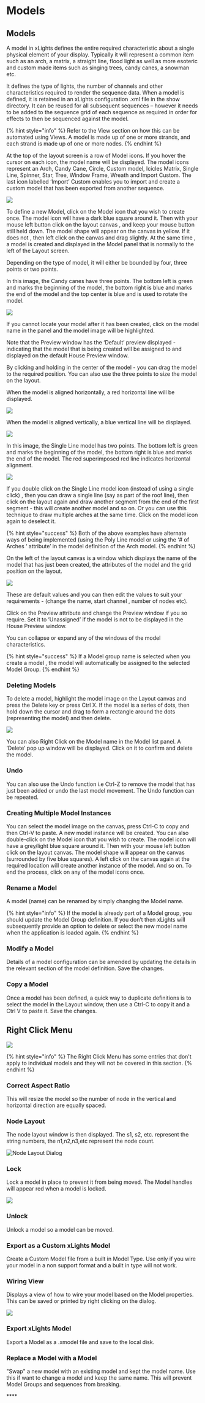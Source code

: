 # Models

## **Models**

A model in xLights defines the entire required characteristic about a single physical element of your display. Typically it will represent a common item such as an arch, a matrix, a straight line, flood light as well as more esoteric and custom made items such as singing trees, candy canes, a snowman etc.

It defines the type of lights, the number of channels and other characteristics required to render the sequence data.  When a model is defined, it is retained in an xLights configuration .xml file in the show directory. It can be reused for all subsequent sequences – however it needs to be added to the sequence grid of each sequence as required in order for effects to then be sequenced against the model.

{% hint style="info" %}
Refer to the View section on how this can be automated using Views.  A model is made up of one or more strands, and each strand is made up of one or more nodes.
{% endhint %}

At the top of the layout screen is a row of Model icons. If you hover the cursor on each icon, the model name will be displayed. The model icons represent an Arch, Candy Cane, Circle, Custom model, Icicles Matrix, Single Line, Spinner, Star, Tree, Window Frame, Wreath and Import Custom. The last icon labelled ‘Import’ Custom enables you to import and create a custom model that has been exported from another sequence.

![](../../../.gitbook/assets/image%20%28213%29.png)

To define a new Model, click on the Model icon that you wish to create once. The model icon will have a dark blue square around it. Then with your mouse left button click on the layout canvas , and keep your mouse button still held down. The model shape will appear on the canvas in yellow. If it does not , then left click on the canvas and drag slightly. At the same time , a model is created and displayed in the Model panel that is normally to the left of the Layout screen.

Depending on the type of model, it will either be bounded by four, three points or two points.

In this image, the Candy canes have three points. The bottom left is green and marks the beginning of the model, the bottom right is blue and marks the end of the model and the top center is blue and is used to rotate the model.

![](https://lh3.googleusercontent.com/o06l9Z-jiblMKk6FTb-AW8Mp3ADwhBl5Qp-6BIyd34JwW8Wl51Hr0Bjremvzd75EIOu7hRMngXIHg7uSBV7SmhbgTI6WQCr0TGKj14H6uLQBH1HT4n9bRuvxC8z2xgjoexKHswtK)

If you cannot locate your model after it has been created, click on the model name in the panel and the model image will be highlighted.

Note that the Preview window has the ‘Default’ preview displayed - indicating that the model that is being created will be assigned to and displayed on the default House Preview window.

By clicking and holding in the center of the model - you can drag the model to the required position. You can also use the three points to size the model on the layout.

When the model is aligned horizontally, a red horizontal line will be displayed.

![](https://lh5.googleusercontent.com/lx4kE7JP13W3yjoFHo-W8FBkl-tltwJzqm6yxjza_YXGWQWw5dzjhlaxv9oKoyaxn1Os76aHWwh0ZFe8L54RsYl0Z1NUgszAfh745_an9AL52cJjQwBoxs4Kj9mRvD6ewmFLKvyf)

When the model is aligned vertically, a blue vertical  line will be displayed.

![](https://lh4.googleusercontent.com/B_Edk9IVKObPYlDR--o_6J-d7w0YkcYOlwUquOM9OmBRiEwIPwnpyz5hjTyCk1VEBb83bbBE8wWV6zuygYoluynKD9FiJ1hTugLvC6meDAEwjBVb7ngWbCK8IdLXl4YyulC2oP5u)

In this image, the Single Line model has two points. The bottom left is green and marks the beginning of the model, the bottom right is blue and marks the end of the model. The red superimposed red line indicates horizontal alignment.

![](https://lh4.googleusercontent.com/x7UYtT0ngHm30kDD2FXV0lhYUeb-S5JPUsEsrMR5sjYrtSTXwOw-XaVm9Tnvo2ThMA7LNDYARI6_xL-IgVpWVUW8CIOuNgcsrWqtgAxK2dXtkK_HIq97zT-ozB_bLm0RKR5DJY6W)

If you double click on the Single Line model icon \(instead of using a single click\) , then you can draw a single line \(say as part of the roof line\), then click on the layout again and draw another segment from the end of the first segment - this will create another model and so on. Or you can use this technique to draw multiple arches at the same time.  Click on the model icon again to deselect it.

{% hint style="success" %}
Both of the above examples have alternate ways of being implemented \(using the Poly Line model or using the ‘\# of Arches ‘ attribute’ in the model definition of the Arch model.
{% endhint %}

On the left of the layout canvas is a window which displays the name of the model that has just been created, the attributes of the model and the grid position on the layout.

![](https://lh6.googleusercontent.com/mB-Z-MBswUa4Dku1XYiopTvuAeJgUs_7IFFqImgaCg9H_udwDtLWIP8sGtr-gqITTq7CsNTWrFywT2x7gg-k1IoQ8iLQ5ViV_fDBn-bJCf7z3_X4C60K7atd3qkkaU9kAXogLcx7)

These are default values and you can then edit the values to suit your requirements - \(change the name, start channel , number of nodes etc\).

Click on the Preview attribute and change the Preview window if you so require. Set it to ’Unassigned’ if the model is not to be displayed in the House Preview window.

You can collapse or expand any of the windows of the model characteristics.

{% hint style="success" %}
If a Model group name is selected when you create a model , the model will automatically be assigned to the selected Model Group.
{% endhint %}

### Deleting Models

To delete a model, highlight the model image on the Layout canvas and press the Delete key or press Ctrl X. If the model is a series of dots, then hold down the cursor and drag to form a rectangle around the dots \(representing the model\) and then delete.

![](https://lh4.googleusercontent.com/k__klu8VUaqvls31uVQU2thR35009x9iLD_Vc2m5M4QIOaKHCmB3rwCXcGr1xq52iDg_y-UDlywLFYFHjAa0pIApZRZDgNl6BL9rXhAEdk2Z5UYiHy7jCOLwAFxxfG-k95LUIF9P)

You can also Right Click on the Model name in the Model list panel. A ‘Delete’ pop up window will be displayed. Click on it to confirm and delete the model.

### Undo

You can also use the Undo function i.e Ctrl-Z to remove the model that has just been added or undo the last model movement. The Undo function can be repeated.

### Creating Multiple Model Instances

You can select the model image on the canvas, press Ctrl-C to copy and then Ctrl-V to paste. A new model instance will be created.  You can also double-click on the Model icon that you wish to create. The model icon will have a grey/light blue square around it. Then with your mouse left button click on the layout canvas. The model shape will appear on the canvas \(surrounded by five blue squares\). A left click on the canvas again at the required location will create another instance of the model. And so on. To end the process, click on any of the model icons once.

### Rename a Model

A model \(name\) can be renamed by simply changing the Model name.

{% hint style="info" %}
If the model is already part of a Model group, you should update the Model Group definition. If you don’t then xLights will subsequently provide an option to delete or select the new model name when the application is loaded again.
{% endhint %}

### Modify a Model

Details of a model configuration can be amended by updating the details in the relevant section of the model definition. Save the changes.

### Copy a Model

Once a model has been defined, a quick way to duplicate definitions is to select the model in the Layout window, then use a Ctrl-C to copy it and a Ctrl V to paste it. Save the changes.

## Right Click Menu

![](../../../.gitbook/assets/image%20%2860%29.png)

{% hint style="info" %}
The Right Click Menu has some entries that don't apply to individual models and they will not be covered in this section.
{% endhint %}

### Correct Aspect Ratio

This will resize the model so the number of node in the vertical and horizontal direction are equally spaced.

### Node Layout

The node layout  window is then displayed. The s1, s2, etc. represent the string numbers, the n1,n2,n3,etc represent the node count.

![Node Layout Dialog](../../../.gitbook/assets/image%20%28794%29.png)

### Lock

Lock a model in place to prevent it from being moved. The Model handles will appear red when a model is locked.

![](../../../.gitbook/assets/image%20%28320%29.png)

### Unlock

Unlock a model so a model can be moved. 

### Export as a Custom xLights Model

Create a Custom Model file from a built in Model Type. Use only if you wire your model in a non support format and a built in type will not work.

### Wiring View

Displays a view of how to wire your model based on the Model properties. This can be saved or printed by right clicking on the dialog.

![](../../../.gitbook/assets/image%20%28336%29.png)

### Export xLights Model

Export a Model as a .xmodel file and save to the local disk.

### Replace a Model with a Model

"Swap" a new model with an existing model and kept the model name. Use this if want to change a model and keep the same name. This will prevent Model Groups and sequences from breaking.

\*\*\*\*

